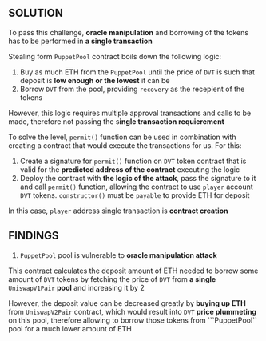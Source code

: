 ## SOLUTION

To pass this challenge, **oracle manipulation** and borrowing of the tokens has to be performed in **a single transaction**

Stealing form ```PuppetPool``` contract boils down the following logic:
1. Buy as much ETH from the ```PuppetPool``` until the price of ```DVT``` is such that deposit is **low enough or the lowest** it can be
2. Borrow ```DVT``` from the pool, providing ```recovery``` as the recepient of the tokens
   
However, this logic requires multiple approval transactions and calls to be made, therefore not passing the s**ingle transaction requierement**

To solve the level, ```permit()``` function can be used in combination with creating a contract that would execute the transactions for us. For this:

1. Create a signature for ```permit()``` function on ```DVT``` token contract that is valid for the **predicted address of the contract** executing the logic
2. Deploy the contract with **the logic of the attack**, pass the signature to it and call ```permit()``` function, allowing the contract to use ```player``` account ```DVT``` tokens. ```constructor()``` must be ```payable``` to provide ETH for deposit

In this case, ```player``` address single transaction is **contract creation**

## FINDINGS

1. ```PuppetPool``` pool is vulnerable to **oracle manipulation attack**

This contract calculates the deposit amount of ETH needed to borrow some amount of ```DVT``` tokens by fetching the price of ```DVT``` from **a single** ```UniswapV1Pair``` **pool** and increasing it by 2

However, the deposit value can be decreased greatly by **buying up ETH** from ```UniswapV2Pair``` contract, which would result into ```DVT``` **price plummeting** on this pool, therefore allowing to borrow those tokens from ```PuppetPool`` pool for a much lower amount of ETH